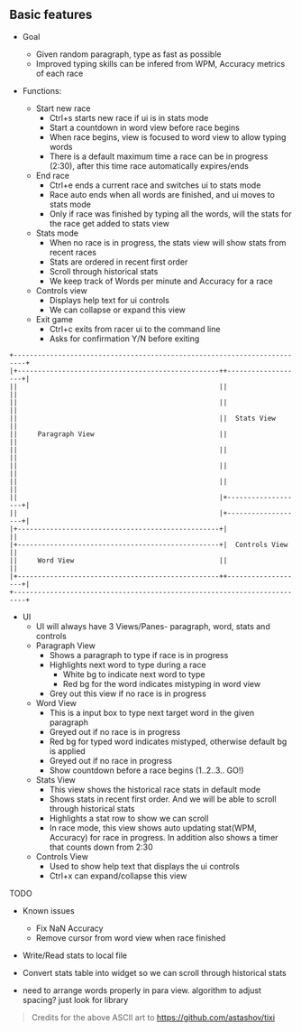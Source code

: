 
## Basic features

- Goal
    - Given random paragraph, type as fast as possible
    - Improved typing skills can be infered from WPM, Accuracy metrics of each race

- Functions:
    - Start new race
        - Ctrl+s starts new race if ui is in stats mode
        - Start a countdown in word view before race begins
        - When race begins, view is focused to word view to allow typing words
        - There is a default maximum time a race can be in progress (2:30), after this time race automatically expires/ends
    - End race
        - Ctrl+e ends a current race and switches ui to stats mode
        - Race auto ends when all words are finished, and ui moves to stats mode
        - Only if race was finished by typing all the words, will the stats for the race get added to stats view
    - Stats mode
        - When no race is in progress, the stats view will show stats from recent races
        - Stats are ordered in recent first order
        - Scroll through historical stats
        - We keep track of Words per minute and Accuracy for a race
    - Controls view
        - Displays help text for ui controls
        - We can collapse or expand this view
    - Exit game
        - Ctrl+c exits from racer ui to the command line
        - Asks for confirmation Y/N before exiting
    
```                                                                     
+-------------------------------------------------------------------------+
|+--------------------------------------------------++-------------------+|
||                                                  ||                   ||
||                                                  ||                   ||
||                                                  ||  Stats View       ||
||     Paragraph View                               ||                   ||
||                                                  ||                   ||
||                                                  ||                   ||
||                                                  ||                   ||
||                                                  |+-------------------+|
||                                                  |+-------------------+|
|+--------------------------------------------------+|                   ||
|+--------------------------------------------------+|  Controls View    ||
||     Word View                                    ||                   ||
|+--------------------------------------------------++-------------------+|
+-------------------------------------------------------------------------+         
```   

- UI
    - UI will always have 3 Views/Panes- paragraph, word, stats and controls
    - Paragraph View
        - Shows a paragraph to type if race is in progress
        - Highlights next word to type during a race
            - White bg to indicate next word to type
            - Red bg for the word indicates mistyping in word view
        - Grey out this view if no race is in progress
    - Word View
        - This is a input box to type next target word in the given paragraph
        - Greyed out if no race is in progress
        - Red bg for typed word indicates mistyped, otherwise default bg is applied
        - Greyed out if no race in progress
        - Show countdown before a race begins (1..2..3.. GO!)
    - Stats View
        - This view shows the historical race stats in default mode
        - Shows stats in recent first order. And we will be able to scroll through historical stats
        - Highlights a stat row to show we can scroll
        - In race mode, this view shows auto updating stat(WPM, Accuracy) for race in progress. In addition also shows a timer that counts down from 2:30
    - Controls View
        - Used to show help text that displays the ui controls
        - Ctrl+x can expand/collapse this view
        

        
TODO
- Known issues
    - Fix NaN Accuracy
    - Remove cursor from word view when race finished
    
- Write/Read stats to local file
- Convert stats table into widget so we can scroll through historical stats
- need to arrange words properly in para view. algorithm to adjust spacing? just look for library



> Credits for the above ASCII art to https://github.com/astashov/tixi